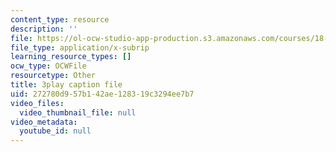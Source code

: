 ```yaml
---
content_type: resource
description: ''
file: https://ol-ocw-studio-app-production.s3.amazonaws.com/courses/18-03sc-differential-equations-fall-2011/272780d957b142ae128319c3294ee7b7_MCrDzhpu3-s.srt
file_type: application/x-subrip
learning_resource_types: []
ocw_type: OCWFile
resourcetype: Other
title: 3play caption file
uid: 272780d9-57b1-42ae-1283-19c3294ee7b7
video_files:
  video_thumbnail_file: null
video_metadata:
  youtube_id: null
---
```


